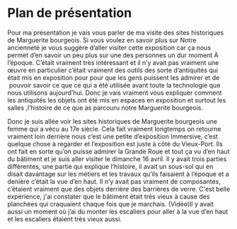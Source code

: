 # Plan de présentation


Pour ma présentation je vais vous parler de ma visite des sites historiques de Marguerite bourgeois. Si vous voulez en savoir plus sur Notre ancienneté je vous suggère d’aller visiter cette exposition car ça nous permet d’en savoir un peu plus sur une des personnes un dur moment À l’époque. C’était vraiment très intéressant et il n’y avait pas vraiment une œuvre en particulier c’était vraiment des outils des sorte d’antiquités qui était mis en exposition pour pour que les gens puissent les admirer et de  pouvoir savoir ce que ce qui a été utilisée avant toute la technologie que nous utilisons aujourd’hui. Donc je vais vraiment vous expliquer comment les antiquités les objets ont été mis en espaces en exposition et surtout les salles ,l’histoire de ce que as parcouru notre Marguerite bourgeois.

Donc je suis allée voir les sites historiques de Marguerite bourgeois une femme qui a vécu au 17e siècle. Cela fait vraiment longtemps on retourne vraiment loin derrière nous c’est une petite d’exposition Immersive, c’est quelque chose à regarder et l’exposition est juste à côté du Vieux-Port. Ils ont fait en sorte qu’on puisse admirer la Grande Roue et tout ça vu d’en haut du bâtiment et je suis aller visiter le dimanche 16 avril. Il y avait trois parties différentes, une partie qui explique l’histoire, il avait un sous-sol qui en disait davantage sur les métiers et les travaux qu’ils faisaient à l’époque et a denière c’était la vue d’en haut. Il n’y avait pas vraiment de composantes, c’étaient vraiment que des objets derrière des barrières de verre. C'est belle expérience, j'ai constater que le bâtiment était très vieux à cause des planchées qui craquaient chaque fois que je marchais. (Vidéo)Il y avait aussi un moment où j’ai du monter les escaliers pour aller à la vue d’en haut et les escaliers étaient très vieux aussi.
